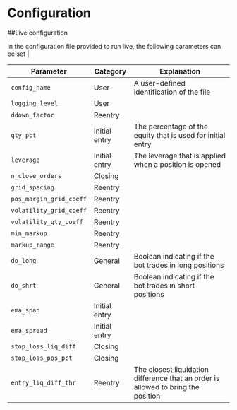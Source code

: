 # Configuration

##Live configuration

In the configuration file provided to run live, the following parameters can be set |

| Parameter               | Category      | Explanation                              |
| ---------------------   | ------------- | ---------------------------------------- |
| `config_name`           | User          | A user-defined identification of the file
| `logging_level`         | User          |
| `ddown_factor`          | Reentry       |
| `qty_pct`               | Initial entry | The percentage of the equity that is used for initial entry
| `leverage`              | Initial entry | The leverage that is applied when a position is opened
| `n_close_orders`        | Closing       |
| `grid_spacing`          | Reentry       |
| `pos_margin_grid_coeff` | Reentry       |
| `volatility_grid_coeff` | Reentry       |
| `volatility_qty_coeff`  | Reentry       |
| `min_markup`            | Reentry       |
| `markup_range`          | Reentry       |
| `do_long`               | General       | Boolean indicating if the bot trades in long positions
| `do_shrt`               | General       | Boolean indicating if the bot trades in short positions
| `ema_span`              | Initial entry |
| `ema_spread`            | Initial entry |
| `stop_loss_liq_diff`    | Closing       |
| `stop_loss_pos_pct`     | Closing       |
| `entry_liq_diff_thr`    | Reentry       | The closest liquidation difference that an order is allowed to bring the position